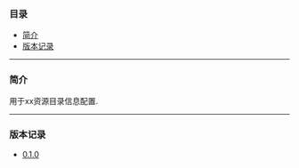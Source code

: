 ### 目录

* [简介](#abstract)
* [版本记录](#version)

---

### <a name="abstract">简介</a>

用于xx资源目录信息配置.

---

### <a name="version">版本记录</a>

* [0.1.0](./Docs/Version/0.1.0.md "0.1.0")